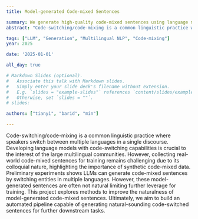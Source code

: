 ```yaml
---
title: Model-generated Code-mixed Sentences

summary: We generate high-quality code-mixed sentences using language models.
abstract: "Code-switching/code-mixing is a common linguistic practice where speakers switch between multiple languages in a single discourse. Developing language models with code-switching capabilities is crucial to the interest of the large multilingual communities. However, collecting real-world code-mixed sentences for training remains challenging due to its colloquial nature, highlighting the importance of synthetic code-mixed data. Preliminary experiments shows LLMs can generate code-mixed sentences by switching entities in multiple languages. However, these model-generated sentences are often not natural limiting further leverage for training. This project explores methods to improve the naturalness of model-generated code-mixed sentences. Ultimately, we aim to build an automated pipeline capable of generating natural-sounding code-switched sentences for further downstream tasks."

tags: ["LLM", "Generation", "Multilingual NLP", "Code-mixing"]
year: 2025

date: '2025-01-01'

all_day: true

# Markdown Slides (optional).
#   Associate this talk with Markdown slides.
#   Simply enter your slide deck's filename without extension.
#   E.g. `slides = "example-slides"` references `content/slides/example-slides.md`.
#   Otherwise, set `slides = ""`.
# slides:

authors: ["tianyi", "barid", "min"]

---
```


Code-switching/code-mixing is a common linguistic practice where speakers switch between multiple languages in a single discourse. Developing language models with code-switching capabilities is crucial to the interest of the large multilingual communities. However, collecting real-world code-mixed sentences for training remains challenging due to its colloquial nature, highlighting the importance of synthetic code-mixed data. Preliminary experiments shows LLMs can generate code-mixed sentences by switching entities in multiple languages. However, these model-generated sentences are often not natural limiting further leverage for training. This project explores methods to improve the naturalness of model-generated code-mixed sentences. Ultimately, we aim to build an automated pipeline capable of generating natural-sounding code-switched sentences for further downstream tasks.
